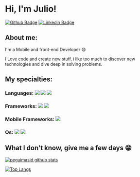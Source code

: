 
# Hi, I'm Julio!

[![Github Badge](https://img.shields.io/badge/-Github-000?style=flat-square&logo=Github&logoColor=white&link=https://github.com/JulioAlvesRJ)](https://github.com/JulioAlvesRJ)
[![Linkedin Badge](https://img.shields.io/badge/-LinkedIn-blue?style=flat-square&logo=Linkedin&logoColor=white&link=https://www.linkedin.com/in/j%C3%BAlio-cesar-548643209/)](https://www.linkedin.com/in/j%C3%BAlio-cesar-548643209/)

## About me:

I'm a Mobile and front-end Developer :smile:

I Love code and create new stuff, i like too much to discover new technologies and dive deep in solving problems.

## My specialties:

### Languages: <img src="https://img.shields.io/badge/JavaScript-323330?style=for-the-badge&logo=javascript&logoColor=F7DF1E"/> <img src="https://img.shields.io/badge/HTML5-E34F26?style=for-the-badge&logo=html5&logoColor=white"/> <img src="https://img.shields.io/badge/CSS3-1572B6?style=for-the-badge&logo=css3&logoColor=white"/> 

### Frameworks: <img src ="https://img.shields.io/badge/Expo-1B1F23?style=for-the-badge&logo=expo&logoColor=white"/> <img src="https://img.shields.io/badge/Node.js-339933?style=for-the-badge&logo=nodedotjs&logoColor=white"/>

### Mobile Frameworks: <img src ="https://img.shields.io/badge/React_Native-20232A?style=for-the-badge&logo=react&logoColor=61DAFB"/> 


### Os: <img src ="https://img.shields.io/badge/Android-3DDC84?style=for-the-badge&logo=android&logoColor=white"/> <img src ="https://img.shields.io/badge/Windows-0078D6?style=for-the-badge&logo=windows&logoColor=white"/>


## What I don't know, give me a few days 😁

[![peguimasid github stats](https://github-readme-stats.vercel.app/api?username=JulioAlvesRJ&show_icons=true&title_color=fff&icon_color=7159c1&text_color=f8f8f2&bg_color=171c24&count_private=true)](https://github.com/JulioAlvesRJ)

[![Top Langs](https://github-readme-stats.vercel.app/api/top-langs/?username=JulioAlvesRJ&layout=compact&title_color=fff&text_color=f8f8f2&hide=java&bg_color=171c24)](https://github.com/JulioAlvesRJ)
